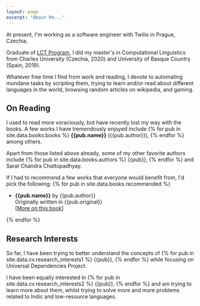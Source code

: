 ```yaml
---
layout: page
excerpt: "About Me..."
---
```


At present, I'm working as a software engineer with Twilio in Prague, Czechia.

Graduate of [LCT Program](https://lct-master.org/), I did my master's in Computational Linguistics from
Charles University (Czechia, 2020) and University of Basque Country (Spain, 2019). 

Whatever free time I find from work and reading, I devote to automating mundane tasks by scripting them, trying to learn and/or
read about different languages in the world, browsing random articles on wikipedia, and gaming.

## On Reading

I used to read more voraciously, but have recently lost my way with the books. A few works I have tremendously enjoyed
include {% for pub in site.data.books.books %} **{{pub.name}}** ({{pub.author}}), {% endfor %} among others.

Apart from those listed above already, some of my other favorite authors include {% for pub in site.data.books.authors %}
{{pub}}, {% endfor %} and Sarat Chandra Chattopadhyay.

If I had to recommend a few works that everyone would benefit from, I'd pick the following:
{% for pub in site.data.books.recommended %}
- **{{pub.name}}** by {{pub.author}}<br />
Originally written in {{pub.original}}<br />
[[More on this book]({{pub.goodreads}})]

{% endfor %}
 
## Research Interests

So far, I have been trying to better understand the concepts of {% for pub in site.data.cv.research_interests1 %} {{pub}}, 
{% endfor %} while focusing on Universal Dependencies Project.

I have been equally interested in {% for pub in site.data.cv.research_interests2 %} {{pub}}, {% endfor %} and am trying to
learn more about them, whilst trying to solve more and more problems related to Indic and low-resource languages.
